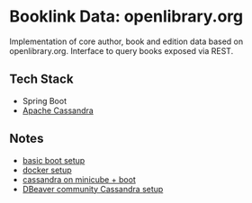 # Booklink Data: openlibrary.org
Implementation of core author, book and edition data based on openlibrary.org. Interface to query books exposed via 
REST.

## Tech Stack
* Spring Boot
* [Apache Cassandra](https://cassandra.apache.org/)

## Notes
- [basic boot setup](https://bezkoder.com/spring-boot-cassandra-crud/)
- [docker setup](https://hub.docker.com/r/bitnami/cassandra/)
- [cassandra on minicube + boot](https://medium.com/@aamine/spring-data-for-cassandra-a-complete-example-3c6f7f39fef9)
- [DBeaver community Cassandra setup](https://medium.com/@raphaelrodrigues_74842/how-to-connect-cassandra-database-using-dbeaver-community-7d7b43a058e2)